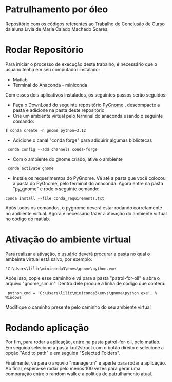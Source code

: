 # Patrulhamento por óleo
Repositório com os códigos referentes ao Trabalho de Conclusão de Curso da aluna Lívia de Maria Calado Machado Soares.

# Rodar Repositório

Para iniciar o processo de execução deste trabalho, é necessário que o usuário tenha em seu computador instalado: 
- Matlab
- Terminal do Anaconda - miniconda


Com esses dois aplicativos instalados, os seguintes passos serão seguidos: 
- Faça o DownLoad do seguinte repositório [PyGnome](https://github.com/NOAA-ORR-ERD/PyGnome) , descompacte a pasta e adicione na pasta deste repositório 
-  Crie um ambiente virtual pelo terminal do anaconda usando o seguinte comando:

` $ conda create -n gnome python=3.12 `

- Adicione o canal "conda forge" para adiquirir algumas bibliotecas

` conda config --add channels conda-forge`

- Com o ambiente do gnome criado, ative o ambiente

` conda activate gnome`

- Instale os requerimentos do PyGnome. Vá até a pasta que você colocou a pasta do PyGnome, pelo terminal do anaconda. Agora entre na pasta "py_gnome" e rode o seguinte ocmando:

` conda install --file conda_requirements.txt `




Após todos os comandos, o pygnome deverá estar rodando corretamente no ambiente virtual. Agora é necessário fazer a ativação do ambiente virtual no código do matlab.

# Ativação do ambiente virtual

Para realizar a ativação, o usuário deverá procurar a pasta no qual o ambeinte virtual está salvo, por exemplo:

` 'C:\Users\lilic\miniconda3\envs\gnome\python.exe' `

Após isso, copie esse caminho e vá para a pasta "patrol-for-oil" e abra o arquivo "gnome_sim.m". Dentro dele procule a linha de código que conterá: 

` python_cmd = 'C:\Users\lilic\miniconda3\envs\gnome\python.exe'; % Windows`

Modifique o caminho presente pelo caminho do seu ambiente virtual

# Rodando aplicação

Por fim, para rodar a aplicação, entre na pasta patrol-for-oil, pelo matlab. Em seguida selecione a pasta kml2struct com o botão direito e selecione a opção "Add to path" e em seguida "Selected Folders".

Finalmente, vá para o arquvio "manager.m" e aperte para rodar a aplicação. Ao final, espera-se rodar pelo menos 100 vezes para gerar uma comparação entre o random walk e a política de patrulhamento atual. 
